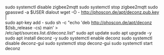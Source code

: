 sudo systemctl disable zigbee2mqtt
sudo systemctl stop zigbee2mqtt
sudo gpasswd -a $USER dialout
wget -O - http://phoscon.de/apt/deconz.pub.key | \
           sudo apt-key add -
sudo sh -c "echo 'deb http://phoscon.de/apt/deconz \
            $(lsb_release -cs) main' > \
            /etc/apt/sources.list.d/deconz.list"
sudo apt update
sudo apt upgrade -y
sudo apt install deconz -y
sudo systemctl enable deconz
sudo systemctl disable deconz-gui
sudo systemctl stop deconz-gui
sudo systemctl start deconz
